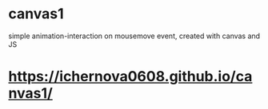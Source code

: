 # canvas1
simple animation-interaction on mousemove event, created with canvas and JS

# https://ichernova0608.github.io/canvas1/

